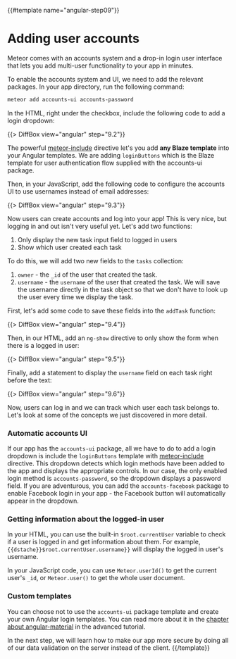 {{#template name="angular-step09"}}

# Adding user accounts

Meteor comes with an accounts system and a drop-in login user interface that lets you add multi-user functionality to your app in minutes.

To enable the accounts system and UI, we need to add the relevant packages. In your app directory, run the following command:

```bash
meteor add accounts-ui accounts-password
```

In the HTML, right under the checkbox, include the following code to add a login dropdown:

{{> DiffBox view="angular" step="9.2"}}

The powerful [meteor-include](http://angular-meteor.com/api/meteor-include) directive let's you add **any Blaze template** into your Angular templates.
We are adding `loginButtons` which is the Blaze template for user authentication flow supplied with the accounts-ui package.

Then, in your JavaScript, add the following code to configure the accounts UI to use usernames instead of email addresses:

{{> DiffBox view="angular" step="9.3"}}

Now users can create accounts and log into your app! This is very nice, but logging in and out isn't very useful yet. Let's add two functions:

1. Only display the new task input field to logged in users
2. Show which user created each task

To do this, we will add two new fields to the `tasks` collection:

1. `owner` - the `_id` of the user that created the task.
2. `username` - the `username` of the user that created the task. We will save the username directly in the task object so that we don't have to look up the user every time we display the task.

First, let's add some code to save these fields into the `addTask` function:

{{> DiffBox view="angular" step="9.4"}}

Then, in our HTML, add an `ng-show` directive to only show the form when there is a logged in user:

{{> DiffBox view="angular" step="9.5"}}

Finally, add a statement to display the `username` field on each task right before the text:

{{> DiffBox view="angular" step="9.6"}}

Now, users can log in and we can track which user each task belongs to. Let's look at some of the concepts we just discovered in more detail.

### Automatic accounts UI

If our app has the `accounts-ui` package, all we have to do to add a login dropdown is include the `loginButtons` template with [meteor-include](http://angular-meteor.com/api/meteor-include) directive.
This dropdown detects which login methods have been added to the app and displays the appropriate controls. In our case, the only enabled login method is `accounts-password`, so the dropdown displays a password field. If you are adventurous, you can add the `accounts-facebook` package to enable Facebook login in your app - the Facebook button will automatically appear in the dropdown.

### Getting information about the logged-in user

In your HTML, you can use the built-in `$root.currentUser` variable to check if a user is logged in and get information about them. For example, `{{dstache}}$root.currentUser.username}}` will display the logged in user's username.

In your JavaScript code, you can use `Meteor.userId()` to get the current user's `_id`, or `Meteor.user()` to get the whole user document.

### Custom templates

You can choose not to use the `accounts-ui` package template and create your own Angular login templates.
You can read more about it in the [chapter about angular-material](http://angular-meteor.com/tutorial/step_18) in the advanced tutorial.

In the next step, we will learn how to make our app more secure by doing all of our data validation on the server instead of the client.
{{/template}}
